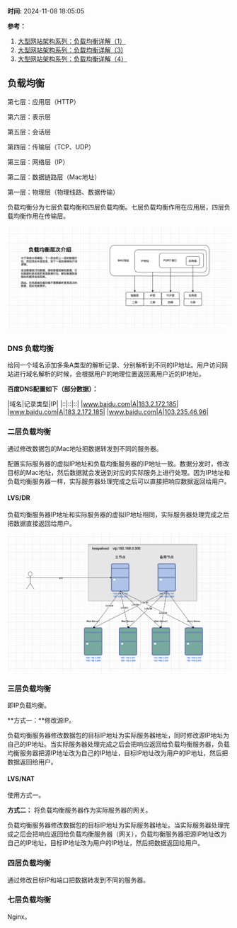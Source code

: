 **时间:** 2024-11-08 18:05:05

**参考：**

1. [大型网站架构系列：负载均衡详解（1）](https://www.cnblogs.com/itfly8/p/5043435.html)
2. [大型网站架构系列：负载均衡详解（3)](https://www.cnblogs.com/itfly8/p/5080743.html)
3. [大型网站架构系列：负载均衡详解（4）](https://www.cnblogs.com/itfly8/p/5080988.html)

## 负载均衡

第七层：应用层（HTTP）

第六层：表示层

第五层：会话层

第四层：传输层（TCP、UDP）

第三层：网络层（IP）

第二层：数据链路层（Mac地址）

第一层：物理层（物理线路、数据传输）

负载均衡分为七层负载均衡和四层负载均衡。七层负载均衡作用在应用层，四层负载均衡作用在传输层。

![](../../../img/network/net_osi.png)

### DNS 负载均衡
给同一个域名添加多条A类型的解析记录、分别解析到不同的IP地址。用户访问网站进行域名解析的时候，会根据用户的地理位置返回离用户近的IP地址。

**百度DNS配置如下（部分数据）：**

|域名|记录类型|IP|
|::|::|::|
|www.baidu.com|A|183.2.172.185|
|www.baidu.com|A|183.2.172.185|
|www.baidu.com|A|103.235.46.96|


### 二层负载均衡
通过修改数据包的Mac地址把数据转发到不同的服务器。

配置实际服务器的虚拟IP地址和负载均衡服务器的IP地址一致。数据分发时，修改目标的Mac地址，然后数据就会发送到对应的实际服务上进行处理。因为IP地址和负载均衡服务器一样，实际服务器处理完成之后可以直接把响应数据返回给用户。

#### LVS/DR

负载均衡服务器IP地址和实际服务器的虚拟IP地址相同，实际服务器处理完成之后把数据直接返回给用户。

![](../../../img/network/keepalived_dr.png)

### 三层负载均衡
即IP负载均衡。

**方式一：**修改源IP。

负载均衡服务器修改数据包的目标IP地址为实际服务器地址，同时修改源IP地址为自己的IP地址。当实际服务器处理完成之后会把响应返回给负载均衡服务器，负载均衡服务器把源IP地址改为自己的IP地址，目标IP地址改为用户的IP地址，然后把数据返回给用户。

#### LVS/NAT

使用方式一。


**方式二：** 将负载均衡服务器作为实际服务器的网关。

负载均衡服务器修改数据包的目标IP地址为实际服务器地址。当实际服务器处理完成之后会把响应返回给负载均衡服务器（网关），负载均衡服务器把源IP地址改为自己的IP地址，目标IP地址改为用户的IP地址，然后把数据返回给用户。

### 四层负载均衡
通过修改目标IP和端口把数据转发到不同的服务器。

### 七层负载均衡
Nginx。

